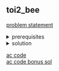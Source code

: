## toi2_bee
[problem statement](https://programming.in.th/tasks/toi2_bee)

<details>
  <summary>prerequisites</summary>
  <ul>
    <li>Dynamic programming</li>
    <li>Matrix exponentiation (optional)
      <ul>
        <li>Binary exponentiation</li>
      </ul>
    </li>
  </ul>
</details>

<details>
  <summary>solution</summary>
  <p>โจทย์ข้อนี้มีลักษณะของการที่นำคำตอบในอดีตมาคิดสู่ปัจจุบันทำให้เราสามารถแก้ด้วย dynamic programming ได้.</p>
  <p>กำหนดให้ $f(i)$ แทนจำนวนของผึ้งงานในวันที่ $i$ และ $g(i)$ แทนจำนวนของผึ้งทหาร โจทย์ให้ $f(0) = 1$ และเราก็รู้ได้ว่า $f(1) = 2$ ซึ่งถือว่าเป็น base case และมี recurrence คือ:</p>
  <p>$f(i) = f(i-1) + g(i-1) + 1$</p>
  <p>เนื่องจากผึ้งงานวันที่ $i$ เกิดได้จาก ทั้งผึ้งงานและผึ้งทหารวันที่ $i-1$ และ +1 เกิดจากนางพญา, $g(i) = f(i-1)$ เนื่องจากผึ้งทหารวันที่ $i$ เกิดได้จากแค่ผึ้งงานวันที่ $i-1$.</p>
  <p>เนื่องจาก $g(i) = f(i-1) \rightarrow g(i-1) = f(i-2) \rightarrow f(i) = f(i-1) + f(i-2) + 1$. เราสามารถหาจำนวนของผึ้งแต่ละชนิดในแต่ละวันได้โดย precompute หาคำตอบสำหรับทุกวัน.</p>
  <p>สมมติให้จำนวนวันคือ $D$ ($D \leq 24$) ทำให้มี TC = $O(D)$. สมมติเราต้องการหาคำตอบวันที่ $x$, จำนวนผึ้งงานก็คือ $f(x)$ และจำนวนผึ้งทั้งหมดก็คือ:</p>
  <p>$f(x) + g(x) + 1 = f(x) + f(x-1) + 1$</p>
  <p>Bonus: find $n^{th}$ Fibonacci number using Matrix exponentiation: https://usaco.guide/plat/matrix-expo?lang=cpp</p>
</details>

[ac code](./toi02_bee_dp.cpp)<br>
[ac code bonus sol](./toi02_bee_matrix_expo.cpp)
